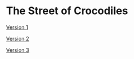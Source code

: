 # The Street of Crocodiles

[Version 1](https://katiedonnelly1.github.io/crocodiles/)

[Version 2](https://katiedonnelly1.github.io/crocodiles/index-2.html)

[Version 3](https://katiedonnelly1.github.io/crocodiles/crocodiles4.html)
